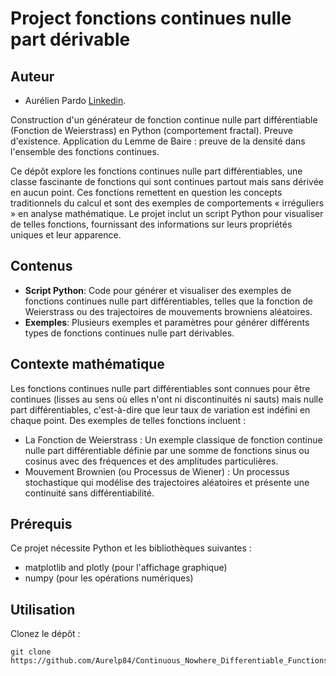 # Project fonctions continues nulle part dérivable

## Auteur

- Aurélien Pardo [Linkedin](www.linkedin.com/in/aurélien-pardo-24a02324b).


Construction d'un générateur de fonction continue nulle part différentiable (Fonction de Weierstrass) en Python (comportement fractal). Preuve d'existence. Application du Lemme de Baire : preuve de la densité dans l'ensemble des fonctions continues.

Ce dépôt explore les fonctions continues nulle part différentiables, une classe fascinante de fonctions qui sont continues partout mais sans dérivée en aucun point. Ces fonctions remettent en question les concepts traditionnels du calcul et sont des exemples de comportements « irréguliers » en analyse mathématique. Le projet inclut un script Python pour visualiser de telles fonctions, fournissant des informations sur leurs propriétés uniques et leur apparence.

## Contenus

- **Script Python**: Code pour générer et visualiser des exemples de fonctions continues nulle part différentiables, telles que la fonction de Weierstrass ou des trajectoires de mouvements browniens aléatoires.
- **Exemples**: Plusieurs exemples et paramètres pour générer différents types de fonctions continues nulle part dérivables.

## Contexte mathématique

Les fonctions continues nulle part différentiables sont connues pour être continues (lisses au sens où elles n'ont ni discontinuités ni sauts) mais nulle part différentiables, c'est-à-dire que leur taux de variation est indéfini en chaque point. Des exemples de telles fonctions incluent :

  - La Fonction de Weierstrass : Un exemple classique de fonction continue nulle part différentiable définie par une somme de fonctions sinus ou cosinus avec des fréquences et des amplitudes particulières.
  - Mouvement Brownien (ou Processus de Wiener) : Un processus stochastique qui modélise des trajectoires aléatoires et présente une continuité sans différentiabilité.

## Prérequis

Ce projet nécessite Python et les bibliothèques suivantes :

- matplotlib and plotly (pour l'affichage graphique)
- numpy (pour les opérations numériques)

## Utilisation

Clonez le dépôt :
    
    git clone https://github.com/Aurelp84/Continuous_Nowhere_Differentiable_Functions.git
